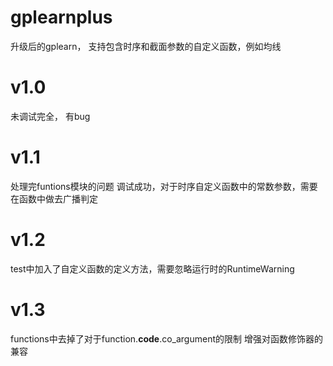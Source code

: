 # gplearnplus
升级后的gplearn， 支持包含时序和截面参数的自定义函数，例如均线

# v1.0
未调试完全， 有bug

# v1.1
处理完funtions模块的问题
调试成功，对于时序自定义函数中的常数参数，需要在函数中做去广播判定

# v1.2
test中加入了自定义函数的定义方法，需要忽略运行时的RuntimeWarning

# v1.3
functions中去掉了对于function.__code__.co_argument的限制
增强对函数修饰器的兼容